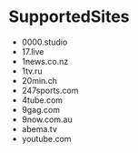 # SupportedSites

- 0000.studio
- 17.live
- 1news.co.nz
- 1tv.ru
- 20min.ch
- 247sports.com
- 4tube.com
- 9gag.com
- 9now.com.au
- abema.tv
- youtube.com
